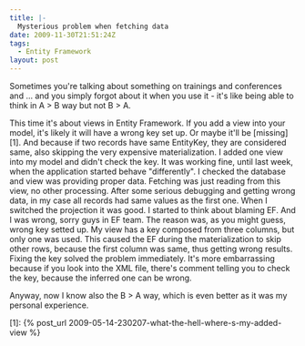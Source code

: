 ```yaml
---
title: |-
  Mysterious problem when fetching data
date: 2009-11-30T21:51:24Z
tags:
  - Entity Framework
layout: post
---
```

Sometimes you're talking about something on trainings and conferences and ... and you simply forgot about it when you use it - it's like being able to think in A > B way but not B > A.

This time it's about views in Entity Framework. If you add a view into your model, it's likely it will have a wrong key set up. Or maybe it'll be [missing][1]. And because if two records have same EntityKey, they are considered same, also skipping the very expensive materialization. I added one view into my model and didn't check the key. It was working fine, until last week, when the application started behave "differently". I checked the database and view was providing proper data. Fetching was just reading from this view, no other processing. After some serious debugging and getting wrong data, in my case all records had same values as the first one. When I switched the projection it was good. I started to think about blaming EF. And I was wrong, sorry guys in EF team. The reason was, as you might guess, wrong key setted up. My view has a key composed from three columns, but only one was used. This caused the EF during the materialization to skip other rows, because the first column was same, thus getting wrong results. Fixing the key solved the problem immediately. It's more embarrassing because if you look into the XML file, there's comment telling you to check the key, because the inferred one can be wrong.

Anyway, now I know also the B > A way, which is even better as it was my personal experience.

[1]: {% post_url 2009-05-14-230207-what-the-hell-where-s-my-added-view %}